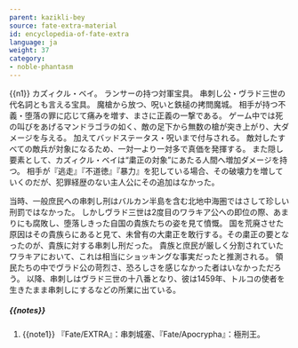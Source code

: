 ```yaml
---
parent: kazikli-bey
source: fate-extra-material
id: encyclopedia-of-fate-extra
language: ja
weight: 37
category:
- noble-phantasm
---
```


{{n1}}
カズィクル・ベイ。
ランサーの持つ対軍宝具。
串刺し公・ヴラド三世の代名詞とも言える宝具。
魔槍から放つ、呪いと鉄槌の拷問魔城。
相手が持つ不義・堕落の罪に応じて痛みを増す、まさに正義の一撃である。
ゲーム中では死の叫びをあげるマンドラゴラの如く、敵の足下から無数の槍が突き上がり、大ダメージを与える。
加えてバッドステータス・呪いまで付与される。
敵対したすべての敵兵が対象になるため、一対一より一対多で真価を発揮する。
また隠し要素として、カズィクル・ベイは“粛正の対象”にあたる人間へ増加ダメージを持つ。
相手が『逃走』『不道徳』『暴力』を犯している場合、その破壊力を増していくのだが、犯罪経歴のない主人公にその追加はなかった。

当時、一般庶民への串刺し刑はバルカン半島を含む北地中海圏ではさして珍しい刑罰ではなかった。
しかしヴラド三世は2度目のワラキア公への即位の際、あまりにも腐敗し、堕落しきった自国の貴族たちの姿を見て憤慨。
国を荒廃させた原因はその貴族らにあると見て、未曾有の大粛正を敢行する。その粛正の要となったのが、貴族に対する串刺し刑だった。
貴族と庶民が厳しく分割されていたワラキアにおいて、これは相当にショッキングな事実だったと推測される。
領民たちの中でヴラド公の苛烈さ、恐ろしさを感じなかった者はいなかっただろう。
以降、串刺しはヴラド三世の十八番となり、彼は1459年、トルコの使者を生きたまま串刺しにするなどの所業に出ている。

##### {{notes}}

1. {{note1}} 『Fate/EXTRA』：串刺城塞、『Fate/Apocrypha』：極刑王。
